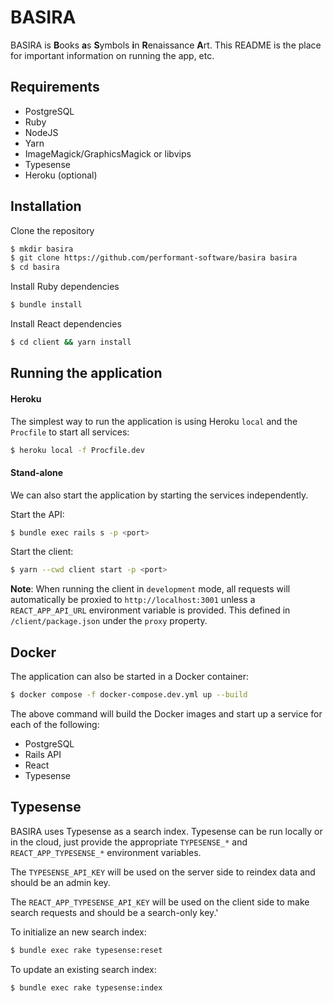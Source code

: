 # BASIRA

BASIRA is **B**ooks **a**s **S**ymbols **i**n **R**enaissance **A**rt. This README is the place for important information on running the app, etc.

## Requirements

- PostgreSQL
- Ruby
- NodeJS
- Yarn
- ImageMagick/GraphicsMagick or libvips
- Typesense
- Heroku (optional)

## Installation

Clone the repository
```bash
$ mkdir basira
$ git clone https://github.com/performant-software/basira basira
$ cd basira
```

Install Ruby dependencies
```bash
$ bundle install
```

Install React dependencies
```bash
$ cd client && yarn install
```

## Running the application

#### Heroku
The simplest way to run the application is using Heroku `local` and the `Procfile` to start all services:
```bash
$ heroku local -f Procfile.dev
```

#### Stand-alone
We can also start the application by starting the services independently.

Start the API:
```bash
$ bundle exec rails s -p <port>
```

Start the client:
```bash
$ yarn --cwd client start -p <port>
```

**Note**: When running the client in `development` mode, all requests will automatically be proxied to `http://localhost:3001` unless a `REACT_APP_API_URL` environment variable is provided. This defined in `/client/package.json` under the `proxy` property.

## Docker
The application can also be started in a Docker container:

```bash
$ docker compose -f docker-compose.dev.yml up --build
```

The above command will build the Docker images and start up a service for each of the following:
- PostgreSQL
- Rails API
- React
- Typesense

## Typesense
BASIRA uses Typesense as a search index. Typesense can be run locally or in the cloud, just provide the appropriate `TYPESENSE_*` and `REACT_APP_TYPESENSE_*` environment variables. 

The `TYPESENSE_API_KEY` will be used on the server side to reindex data and should be an admin key.

The `REACT_APP_TYPESENSE_API_KEY` will be used on the client side to make search requests and should be a search-only key.'

To initialize an new search index:
```bash
$ bundle exec rake typesense:reset
```

To update an existing search index:
```bash
$ bundle exec rake typesense:index
```
